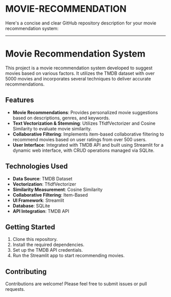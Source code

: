 # MOVIE-RECOMMENDATION
Here's a concise and clear GitHub repository description for your movie recommendation system:

---

# Movie Recommendation System

This project is a movie recommendation system developed to suggest movies based on various factors. It utilizes the TMDB dataset with over 5000 movies and incorporates several techniques to deliver accurate recommendations.

## Features

- **Movie Recommendations**: Provides personalized movie suggestions based on descriptions, genres, and keywords.
- **Text Vectorization & Stemming**: Utilizes TfidfVectorizer and Cosine Similarity to evaluate movie similarity.
- **Collaborative Filtering**: Implements item-based collaborative filtering to recommend movies based on user ratings from over 500 users.
- **User Interface**: Integrated with TMDB API and built using Streamlit for a dynamic web interface, with CRUD operations managed via SQLite.

## Technologies Used

- **Data Source**: TMDB Dataset
- **Vectorization**: TfidfVectorizer
- **Similarity Measurement**: Cosine Similarity
- **Collaborative Filtering**: Item-Based
- **UI Framework**: Streamlit
- **Database**: SQLite
- **API Integration**: TMDB API

## Getting Started

1. Clone this repository.
2. Install the required dependencies.
3. Set up the TMDB API credentials.
4. Run the Streamlit app to start recommending movies.

## Contributing

Contributions are welcome! Please feel free to submit issues or pull requests.
